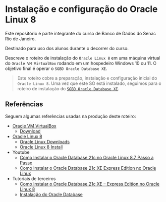 # Instalação e configuração do Oracle Linux 8

Este repositório é parte integrante do curso de Banco de Dados do Senac Rio de Janeiro.

Destinado para uso dos alunos durante o decorrer do curso. 

Descreve o roteiro de instalação do `Oracle Linux 8` em uma máquina virtual do `Oracle VM VirtualBox` rodando em um hospedeiro Windows 10 ou 11. O objetivo final é operar o `SGBD Oracle Database XE`.

> Este roteiro cobre a preparação, instalação e configuração inicial do `Oracle Linux 8`. Uma vez que este SO está instalado, seguimos para o roteiro de instalação do [`SGBD Oracle Database XE`](https://gist.github.com/Luferat/0a89a04d4aaf85a42a150188be5cdc7b).

## Referências

Seguem algumas referências usadas na produção deste roteiro:

 - [Oracle VM VirtualBox](https://www.virtualbox.org/) 
     - [Download](https://www.virtualbox.org/wiki/Downloads)
 - [Oracle Linux 8](https://www.oracle.com/br/linux/)
     - [Oracle Linux Downloads](https://yum.oracle.com/oracle-linux-isos.html)
     - [Oracle Linux 8 Install](https://oracle-base.com/articles/linux/oracle-linux-8-installation)
  - Youtube
     - [Como Instalar o Oracle Database 21c no Oracle Linux 8.7 Passo a Passo](https://www.youtube.com/watch?v=nb6slkFNoVw)
     - [Como Instalar o Oracle Database 21c XE Express Edition no Oracle Linux ](https://www.youtube.com/watch?v=ndSgcxI5siI)
  - Tutoriais de terceiros
     - [Como Instalar o Oracle Database 21c XE – Express Edition no Oracle Linux 8](https://www.webmundi.com/banco-de-dados/oracle/como-instalar-o-oracle-database-21c-xe-express-edition-no-oracle-linux-8/)
     - [Instalação do Oracle Database](https://basetreinamentos.com.br/conteudo-oracle-database/)
